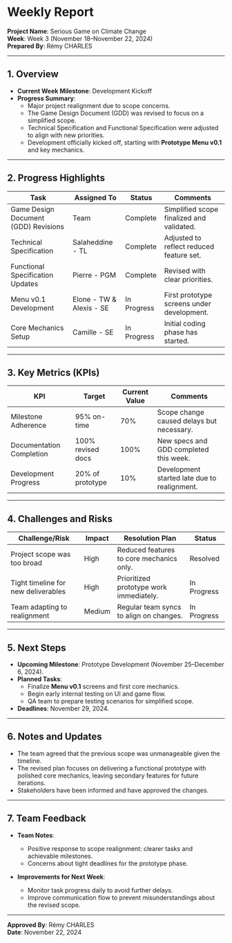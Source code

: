 # **Weekly Report**  
**Project Name**: Serious Game on Climate Change  
**Week**: Week 3 (November 18–November 22, 2024)  
**Prepared By**: Rémy CHARLES  

---

## **1. Overview**  
- **Current Week Milestone**: Development Kickoff  
- **Progress Summary**:  
  - Major project realignment due to scope concerns.  
  - The Game Design Document (GDD) was revised to focus on a simplified scope.  
  - Technical Specification and Functional Specification were adjusted to align with new priorities.  
  - Development officially kicked off, starting with **Prototype Menu v0.1** and key mechanics.  

---

## **2. Progress Highlights**  

| **Task**                             | **Assigned To**       | **Status**        | **Comments**                                |
|-------------------------------------|-----------------------|-------------------|--------------------------------------------|
| Game Design Document (GDD) Revisions | Team                  | Complete          | Simplified scope finalized and validated.  |
| Technical Specification              | Salaheddine - TL      | Complete          | Adjusted to reflect reduced feature set.   |
| Functional Specification Updates     | Pierre - PGM          | Complete          | Revised with clear priorities.             |
| Menu v0.1 Development                | Elone - TW & Alexis - SE | In Progress    | First prototype screens under development. |
| Core Mechanics Setup                 | Camille - SE          | In Progress       | Initial coding phase has started.          |

---

## **3. Key Metrics (KPIs)**  

| **KPI**                       | **Target**           | **Current Value** | **Comments**                               |
|-------------------------------|----------------------|-------------------|--------------------------------------------|
| Milestone Adherence           | 95% on-time          | 70%              | Scope change caused delays but necessary.  |
| Documentation Completion      | 100% revised docs    | 100%             | New specs and GDD completed this week.     |
| Development Progress          | 20% of prototype     | 10%              | Development started late due to realignment.|

---

## **4. Challenges and Risks**  

| **Challenge/Risk**                    | **Impact**           | **Resolution Plan**                      | **Status**       |
|---------------------------------------|----------------------|-----------------------------------------|------------------|
| Project scope was too broad           | High                | Reduced features to core mechanics only.| Resolved         |
| Tight timeline for new deliverables   | High                | Prioritized prototype work immediately. | In Progress      |
| Team adapting to realignment          | Medium              | Regular team syncs to align on changes. | In Progress      |

---

## **5. Next Steps**  
- **Upcoming Milestone**: Prototype Development (November 25–December 6, 2024).  
- **Planned Tasks**:  
  - Finalize **Menu v0.1** screens and first core mechanics.  
  - Begin early internal testing on UI and game flow.  
  - QA team to prepare testing scenarios for simplified scope.  
- **Deadlines**: November 29, 2024.  

---

## **6. Notes and Updates**  
- The team agreed that the previous scope was unmanageable given the timeline.  
- The revised plan focuses on delivering a functional prototype with polished core mechanics, leaving secondary features for future iterations.  
- Stakeholders have been informed and have approved the changes.  

---

## **7. Team Feedback**  
- **Team Notes**:  
  - Positive response to scope realignment: clearer tasks and achievable milestones.  
  - Concerns about tight deadlines for the prototype phase.  

- **Improvements for Next Week**:  
  - Monitor task progress daily to avoid further delays.  
  - Improve communication flow to prevent misunderstandings about the revised scope.

---

**Approved By**: Rémy CHARLES  
**Date**: November 22, 2024  